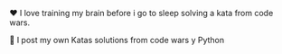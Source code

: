 ❤️ I love training my brain before i go to sleep solving a kata from code wars.

🐍 I post my own Katas solutions from code wars y Python 
